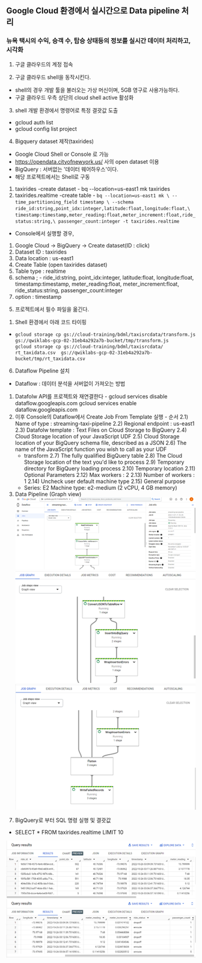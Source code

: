 ## Google Cloud 환경에서 실시간으로 Data pipeline 처리
### 뉴욕 택시의 수익, 승객 수, 탑승 상태등의 정보를 실시간 데이터 처리하고, 시각화 

1. 구글 클라우드의 계정 접속

2. 구글 클라우드 shell을 동작시킨다.
  - shell의 경우 개발 툴을 불러오는 가상 머신이며, 5GB 영구로 사용가능하다.
  - 구글 클라우드 우측 상단의 cloud shell active 활성화

3. shell 개발 환경에서 명령어로 특정 결괏값 도출
  - gcloud auth list
  - gcloud config list project

4. Bigquery dataset 제작(taxirides)
  - Google Cloud Shell or Console 로 가능
  - https://opendata.cityofnewyork.us/ 사의 open dataset 이용
  - BigQuery : 서버없는 '데이터 웨어하우스'이다. 
  - 해당 프로젝트에서는 Shell로 구동
  1) taxirides -create dataset
    - bq --location=us-east1 mk taxirides
  2) taxirides.realtime -create table
    - ```bq --location=us-east1 mk \
      --time_partitioning_field timestamp \
      --schema ride_id:string,point_idx:integer,latitude:float,longitude:float,\
      timestamp:timestamp,meter_reading:float,meter_increment:float,ride_status:string,\
      passenger_count:integer -t taxirides.realtime```

  - Console에서 실행할 경우,
  1) Google Cloud -> BigQuery -> Create dataset(ID : click)
  2) Dataset ID : taxirides 
  3) Data location : us-east1
  4) Create Table (open taxirides dataset) 
  5) Table type : realtime
  6) schema ;
    - ride_id:string,
      point_idx:integer,
      latitude:float,
      longitude:float,
      timestamp:timestamp,
      meter_reading:float,
      meter_increment:float,
      ride_status:string,
      passenger_count:integer
  7) option : timestamp

5. 프로젝트에서 필수 파일을 옮긴다.
  1) Shell 환경에서 아래 코드 타이핑
  - ```gcloud storage cp gs://cloud-training/bdml/taxisrcdata/schema.json  gs://qwiklabs-gcp-02-31eb4a292a7b-bucket/tmp/schema.json
    gcloud storage cp gs://cloud-training/bdml/taxisrcdata/transform.js  gs://qwiklabs-gcp-02-31eb4a292a7b-bucket/tmp/transform.js
    gcloud storage cp gs://cloud-training/bdml/taxisrcdata/   rt_taxidata.csv  gs://qwiklabs-gcp-02-31eb4a292a7b-bucket/tmp/rt_taxidata.csv

6. Dataflow Pipeline 설치
  - Dataflow : 데이터 분석을 서버없이 가져오는 방법
  1) Datafolw API를 프로젝트와 재연결한다
    - gcloud services disable dataflow.googleapis.com
    gcloud services enable dataflow.googleapis.com
  2) 이후 Console의 Dataflow에서 Create Job From Template 실행
    - 순서
    2.1) Name of type : streaming-taxi-pipeline
    2.2) Regional endpoint : us-east1
    2.3) Datafolw template : Text Files on Cloud Storage to BigQuery
    2.4) Cloud Storage location of your JavaScript UDF
    2.5) Cloud Storage location of your BigQuery schema file, described as a JSON
    2.6) The name of the JavaScript function you wish to call as your UDF
      - transform
    2.7) The fully qualified BigQuery table
    2.8) The Cloud Storage location of the text you'd like to process
    2.9) Temporary directory for BigQuery loading process
    2.10) Temporary location
    2.11) Optional Parameters
    2.12) Max workers : 2
    2.13) Number of workers : 1
    2.14) Uncheck user default machine type
    2.15) General purpose
      - Series: E2
        Machine type: e2-medium (2 vCPU, 4 GB memory)
  3) Data Pipeline (Graph view)
  ![Alt text](image.png)
  ![Alt text](image-1.png)
  ![Alt text](image-2.png)

7. BigQuery로 부터 SQL 명령 실행 및 결괏값
  - SELECT * FROM taxirides.realtime LIMIT 10

  ![Alt text](image-3.png)
  ![Alt text](image-4.png)